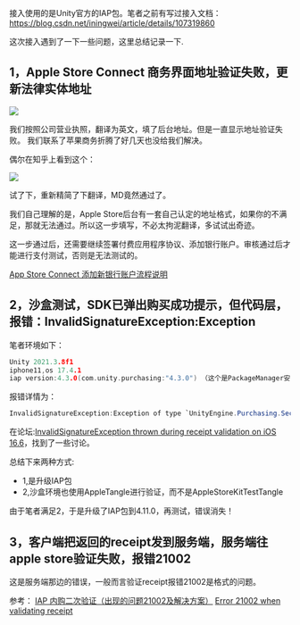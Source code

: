 接入使用的是Unity官方的IAP包。笔者之前有写过接入文档：https://blog.csdn.net/iningwei/article/details/107319860

这次接入遇到了一下一些问题，这里总结记录一下.


## 1，Apple Store Connect 商务界面地址验证失败，更新法律实体地址
![](https://github.com/iningwei/SelfPictureHost/blob/master/Blog/2024/05/address%20fail.png?raw=true)

我们按照公司营业执照，翻译为英文，填了后台地址。但是一直显示地址验证失败。 我们联系了苹果商务折腾了好几天也没给我们解决。

偶尔在知乎上看到这个：

![](https://github.com/iningwei/SelfPictureHost/blob/master/Blog/2024/05/address%20fail2.png?raw=true)

试了下，重新精简了下翻译，MD竟然通过了。

我们自己理解的是，Apple Store后台有一套自己认定的地址格式，如果你的不满足，那就无法通过。所以这一步填写，不必太拘泥翻译，多试试出奇迹。

这一步通过后，还需要继续签署付费应用程序协议、添加银行账户。审核通过后才能进行支付测试，否则是无法测试的。

[App Store Connect 添加新银行账户流程说明](https://blog.csdn.net/weixin_43113929/article/details/130879943)

## 2，沙盒测试，SDK已弹出购买成功提示，但代码层，报错：InvalidSignatureException:Exception
笔者环境如下：
```c
Unity 2021.3.8f1
iphone11,os 17.4.1
iap version:4.3.0(com.unity.purchasing:"4.3.0") （这个是PackageManager安装时，默认安装的版本）
```
报错详情为：
```csharp
InvalidSignatureException:Exception of type `UnityEngine.Purchasing.Security.InvalidSignatureException` was thrown. at UnityEngine.Purchasing.Security.CrossPlatformValidator.Validate(System.String unityIAPReceipt)[0x00000] in <0000000000000>
```

在论坛:[InvalidSignatureException thrown during receipt validation on iOS 16.6](https://forum.unity.com/threads/invalidsignatureexception-thrown-during-receipt-validation-on-ios-16-6.1468313/)，找到了一些讨论。

总结下来两种方式:
- 1,是升级IAP包
- 2,沙盒环境也使用AppleTangle进行验证，而不是AppleStoreKitTestTangle

由于笔者满足2，于是升级了IAP包到4.11.0，再测试，错误消失！

## 3，客户端把返回的receipt发到服务端，服务端往apple store验证失败，报错21002
这是服务端那边的错误，一般而言验证receipt报错21002是格式的问题。

参考：
[IAP 内购二次验证（出现的问题21002及解决方案）](https://juejin.cn/post/6844903781499420685)
[Error 21002 when validating receipt](https://forums.developer.apple.com/forums/thread/706443)